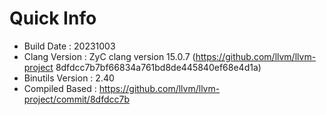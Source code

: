 # Quick Info
* Build Date : 20231003
* Clang Version : ZyC clang version 15.0.7 (https://github.com/llvm/llvm-project 8dfdcc7b7bf66834a761bd8de445840ef68e4d1a)
* Binutils Version : 2.40
* Compiled Based : https://github.com/llvm/llvm-project/commit/8dfdcc7b

